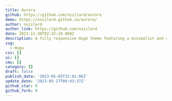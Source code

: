```yaml
---
title: Aurora
github: https://github.com/nszilard/aurora
demo: https://nszilard.github.io/aurora/
author: nszilard
author_link: https://github.com/nszilard
date: 2023-11-30T02:32:19.868Z
description: A fully responsive Hugo theme featuring a minimalist and user-friendly design.
ssg:
  - Hugo
css: []
ui: []
cms: []
category: []
draft: false
publish_date: '2023-05-03T22:01:06Z'
update_date: '2023-05-17T09:43:37Z'
github_star: 0
github_fork: 0
---
```

